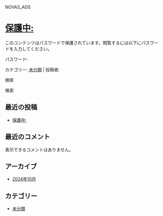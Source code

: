 NOVAS\_ADS




























 



[保護中:](http://novas-lp.com/2024/10/05/25/ "保護中: へのパーマリンク")
==========================================================

このコンテンツはパスワードで保護されています。閲覧するには以下にパスワードを入力してください。

パスワード:


カテゴリー: [未分類](http://novas-lp.com/category/uncategorized/) | 投稿者:

検索

検索

最近の投稿
-----

* [保護中:](http://novas-lp.com/2024/10/05/25/)

最近のコメント
-------

表示できるコメントはありません。

アーカイブ
-----

* [2024年10月](http://novas-lp.com/2024/10/)

カテゴリー
-----

* [未分類](http://novas-lp.com/category/uncategorized/)